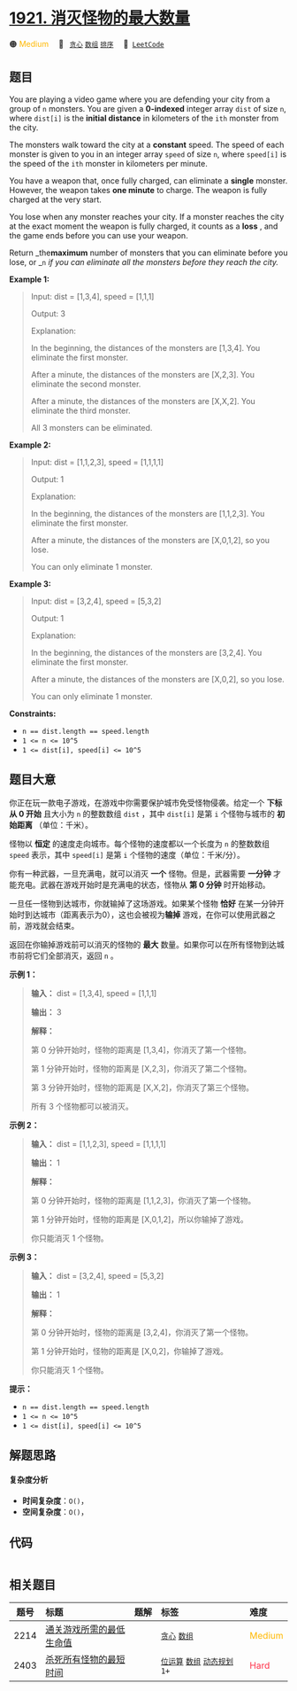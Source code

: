 # [1921. 消灭怪物的最大数量](https://leetcode.com/problems/eliminate-maximum-number-of-monsters)

🟠 <font color=#ffb800>Medium</font>&emsp; 🔖&ensp; [`贪心`](/leetcode/outline/tag/greedy.md) [`数组`](/leetcode/outline/tag/array.md) [`排序`](/leetcode/outline/tag/sorting.md)&emsp; 🔗&ensp;[`LeetCode`](https://leetcode.com/problems/eliminate-maximum-number-of-monsters)


## 题目

You are playing a video game where you are defending your city from a group of
`n` monsters. You are given a **0-indexed** integer array `dist` of size `n`,
where `dist[i]` is the **initial distance** in kilometers of the `ith` monster
from the city.

The monsters walk toward the city at a **constant** speed. The speed of each
monster is given to you in an integer array `speed` of size `n`, where
`speed[i]` is the speed of the `ith` monster in kilometers per minute.

You have a weapon that, once fully charged, can eliminate a **single**
monster. However, the weapon takes **one minute** to charge. The weapon is
fully charged at the very start.

You lose when any monster reaches your city. If a monster reaches the city at
the exact moment the weapon is fully charged, it counts as a **loss** , and
the game ends before you can use your weapon.

Return _the**maximum** number of monsters that you can eliminate before you
lose, or _`n` _if you can eliminate all the monsters before they reach the
city._



**Example 1:**

> Input: dist = [1,3,4], speed = [1,1,1]
> 
> Output: 3
> 
> Explanation:
> 
> In the beginning, the distances of the monsters are [1,3,4]. You eliminate the first monster.
> 
> After a minute, the distances of the monsters are [X,2,3]. You eliminate the second monster.
> 
> After a minute, the distances of the monsters are [X,X,2]. You eliminate the third monster.
> 
> All 3 monsters can be eliminated.

**Example 2:**

> Input: dist = [1,1,2,3], speed = [1,1,1,1]
> 
> Output: 1
> 
> Explanation:
> 
> In the beginning, the distances of the monsters are [1,1,2,3]. You eliminate the first monster.
> 
> After a minute, the distances of the monsters are [X,0,1,2], so you lose.
> 
> You can only eliminate 1 monster.

**Example 3:**

> Input: dist = [3,2,4], speed = [5,3,2]
> 
> Output: 1
> 
> Explanation:
> 
> In the beginning, the distances of the monsters are [3,2,4]. You eliminate the first monster.
> 
> After a minute, the distances of the monsters are [X,0,2], so you lose.
> 
> You can only eliminate 1 monster.

**Constraints:**

  * `n == dist.length == speed.length`
  * `1 <= n <= 10^5`
  * `1 <= dist[i], speed[i] <= 10^5`


## 题目大意

你正在玩一款电子游戏，在游戏中你需要保护城市免受怪物侵袭。给定一个 **下标从 0 开始** 且大小为 `n` 的整数数组 `dist` ，其中
`dist[i]` 是第 `i` 个怪物与城市的 **初始距离** （单位：千米）。

怪物以 **恒定** 的速度走向城市。每个怪物的速度都以一个长度为 `n` 的整数数组 `speed` 表示，其中 `speed[i]` 是第 `i`
个怪物的速度（单位：千米/分）。

你有一种武器，一旦充满电，就可以消灭 **一个** 怪物。但是，武器需要 **一分钟** 才能充电。武器在游戏开始时是充满电的状态，怪物从 **第 0
分钟** 时开始移动。

一旦任一怪物到达城市，你就输掉了这场游戏。如果某个怪物 **恰好**  在某一分钟开始时到达城市（距离表示为0），这也会被视为**输掉**
游戏，在你可以使用武器之前，游戏就会结束。

返回在你输掉游戏前可以消灭的怪物的 **最大** 数量。如果你可以在所有怪物到达城市前将它们全部消灭，返回  `n` 。



**示例 1：**

> 
> 
> 
> 
> 
> **输入：** dist = [1,3,4], speed = [1,1,1]
> 
> **输出：** 3
> 
> **解释：**
> 
> 第 0 分钟开始时，怪物的距离是 [1,3,4]，你消灭了第一个怪物。
> 
> 第 1 分钟开始时，怪物的距离是 [X,2,3]，你消灭了第二个怪物。
> 
> 第 3 分钟开始时，怪物的距离是 [X,X,2]，你消灭了第三个怪物。
> 
> 所有 3 个怪物都可以被消灭。

**示例 2：**

> 
> 
> 
> 
> 
> **输入：** dist = [1,1,2,3], speed = [1,1,1,1]
> 
> **输出：** 1
> 
> **解释：**
> 
> 第 0 分钟开始时，怪物的距离是 [1,1,2,3]，你消灭了第一个怪物。
> 
> 第 1 分钟开始时，怪物的距离是 [X,0,1,2]，所以你输掉了游戏。
> 
> 你只能消灭 1 个怪物。
> 
> 

**示例 3：**

> 
> 
> 
> 
> 
> **输入：** dist = [3,2,4], speed = [5,3,2]
> 
> **输出：** 1
> 
> **解释：**
> 
> 第 0 分钟开始时，怪物的距离是 [3,2,4]，你消灭了第一个怪物。
> 
> 第 1 分钟开始时，怪物的距离是 [X,0,2]，你输掉了游戏。 
> 
> 你只能消灭 1 个怪物。
> 
> 



**提示：**

  * `n == dist.length == speed.length`
  * `1 <= n <= 10^5`
  * `1 <= dist[i], speed[i] <= 10^5`


## 解题思路

#### 复杂度分析

- **时间复杂度**：`O()`，
- **空间复杂度**：`O()`，

## 代码

```javascript

```

## 相关题目

<!-- prettier-ignore -->
| 题号 | 标题 | 题解 | 标签 | 难度 |
| :------: | :------ | :------: | :------ | :------ |
| 2214 | [通关游戏所需的最低生命值](https://leetcode.com/problems/minimum-health-to-beat-game) |  |  [`贪心`](/leetcode/outline/tag/greedy.md) [`数组`](/leetcode/outline/tag/array.md) | <font color=#ffb800>Medium</font> |
| 2403 | [杀死所有怪物的最短时间](https://leetcode.com/problems/minimum-time-to-kill-all-monsters) |  |  [`位运算`](/leetcode/outline/tag/bit-manipulation.md) [`数组`](/leetcode/outline/tag/array.md) [`动态规划`](/leetcode/outline/tag/dynamic-programming.md) `1+` | <font color=#ff334b>Hard</font> |

<style>
.blue {
    background-color: #096dd9;
    padding: 0.25rem 0.5rem;
    margin: 0;
    font-size: 0.85em;
    border-radius: 3px;
    color: white;
    font-weight: 500;
}
table th:first-of-type { width: 10%; }
table th:nth-of-type(2) { width: 35%; }
table th:nth-of-type(3) { width: 10%; }
table th:nth-of-type(4) { width: 35%; }
table th:nth-of-type(5) { width: 10%; }
</style>

